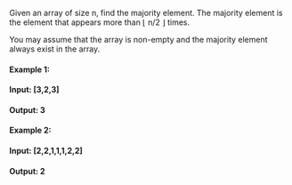 Given an array of size n, find the majority element. The majority element is the element that appears more than ⌊ n/2 ⌋ times.

You may assume that the array is non-empty and the majority element always exist in the array.

#### Example 1:

#### Input: [3,2,3]
#### Output: 3
#### Example 2:

#### Input: [2,2,1,1,1,2,2]
#### Output: 2
